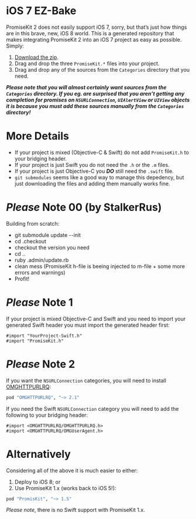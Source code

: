 # iOS 7 EZ-Bake

PromiseKit 2 does not easily support iOS 7, sorry, but that’s just how things are in this brave, new, iOS 8 world. This is a generated repository that makes integrating PromiseKit 2 into an iOS 7 project as easy as possible. Simply:

 1. [Download the zip](https://github.com/mxcl/PMKiOS7/archive/master.zip).
 2. Drag and drop the three `PromiseKit.*` files into your project.
 3. Drag and drop any of the sources from the `Categories` directory that you need.
 
***Please note that you will almost certainly want sources from the `Categories` directory. If you eg. are surprised that you aren’t getting any completion for promises on `NSURLConnection`, `UIAlertView` or `UIView` objects it is because you must add these sources manually from the `Categories` directory!***


# More Details

* If your project is mixed (Objective-C & Swift) do not add `PromiseKit.h` to your bridging header.
* If your project is just Swift you do not need the `.h` or the `.m` files.
* If your project is just Objective-C you ***DO*** still need the `.swift` file.
* `git submodules` seems like a good way to manage this depedency, but just downloading the files and adding them manually works fine.

# *Please* Note 00 (by StalkerRus)

Building from scratch:
* git submodule update --init
* cd .checkout
* checkout the version you need
* cd ..
* ruby .admin/update.rb
* clean mess (PromiseKit h-file is beeing injected to m-file + some more errors and warnings)
* Profit!

# *Please* Note 1

If your project is mixed Objective-C and Swift and you need to import your generated Swift header you must import the generated header first:

```objc
#import "YourProject-Swift.h"
#import "PromiseKit.h"
```


# *Please* Note 2

If you want the `NSURLConnection` categories, you will need to install [OMGHTTPURLRQ](https://github.com/mxcl/OMGHTTPURLRQ):

```ruby
pod "OMGHTTPURLRQ", "~> 2.1"
```

If you need the Swift `NSURLConnection` category you will need to add the following to your bridging header:

```objc
#import <OMGHTTPURLRQ/OMGHTTPURLRQ.h>
#import <OMGHTTPURLRQ/OMGUserAgent.h>
```


# Alternatively

Considering all of the above it is much easier to either:

 1. Deploy to iOS 8; or
 2. Use PromiseKit 1.x (works back to iOS 5!):

```ruby
pod "PromisKit", "~> 1.5"
```

*Please note*, there is no Swift support with PromiseKit 1.x.
